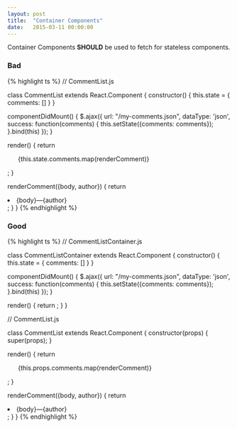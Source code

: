```yaml
---
layout: post
title:  "Container Components"
date:   2015-03-11 00:00:00
---
```

Container Components **SHOULD** be used to fetch for stateless components.

### Bad

{% highlight ts %}
// CommentList.js

class CommentList extends React.Component {
  constructor() {
    this.state = { comments: [] }
  }

  componentDidMount() {
    $.ajax({
      url: "/my-comments.json",
      dataType: 'json',
      success: function(comments) {
        this.setState({comments: comments});
      }.bind(this)
    });
  }

  render() {
    return <ul> {this.state.comments.map(renderComment)} </ul>;
  }

  renderComment({body, author}) {
    return <li>{body}—{author}</li>;
  }
}
{% endhighlight %}

### Good

{% highlight ts %}
// CommentListContainer.js

class CommentListContainer extends React.Component {
  constructor() {
    this.state = { comments: [] }
  }

  componentDidMount() {
    $.ajax({
      url: "/my-comments.json",
      dataType: 'json',
      success: function(comments) {
        this.setState({comments: comments});
      }.bind(this)
    });
  }

  render() {
    return <CommentList comments={this.state.comments} />;
  }
}


// CommentList.js

class CommentList extends React.Component {
  constructor(props) {
    super(props);
  }

  render() { 
    return <ul> {this.props.comments.map(renderComment)} </ul>;
  }

  renderComment({body, author}) {
    return <li>{body}—{author}</li>;
  }
}
{% endhighlight %}
